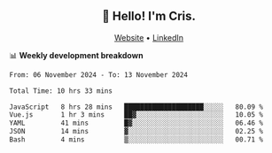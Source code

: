 
<h2 align="center">👋 Hello! I'm Cris.</h2>
<p align="center">
  <a href="https://www.criscunas.dev">Website</a> •
  <a href="https://www.linkedin.com/in/cristophercunas/">LinkedIn</a> 
</p>


📊 **Weekly development breakdown**
<!--START_SECTION:waka-->

```txt
From: 06 November 2024 - To: 13 November 2024

Total Time: 10 hrs 33 mins

JavaScript   8 hrs 28 mins   ████████████████████░░░░░   80.09 %
Vue.js       1 hr 3 mins     ██▓░░░░░░░░░░░░░░░░░░░░░░   10.05 %
YAML         41 mins         █▓░░░░░░░░░░░░░░░░░░░░░░░   06.46 %
JSON         14 mins         ▓░░░░░░░░░░░░░░░░░░░░░░░░   02.25 %
Bash         4 mins          ▒░░░░░░░░░░░░░░░░░░░░░░░░   00.71 %
```

<!--END_SECTION:waka-->
